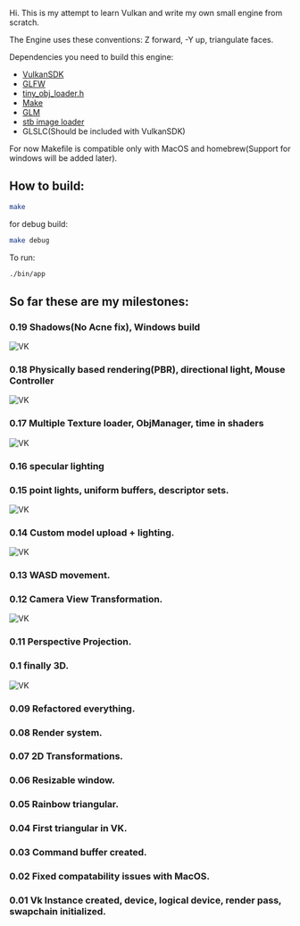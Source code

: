Hi. This is my attempt to learn Vulkan and write my own small engine from scratch.

The Engine uses these conventions: Z forward, -Y up, triangulate faces.

Dependencies you need to build this engine:
* [VulkanSDK](https://vulkan.lunarg.com/sdk/home)
* [GLFW](https://www.glfw.org/)
* [tiny_obj_loader.h](https://github.com/tinyobjloader/tinyobjloader/blob/release/tiny_obj_loader.h)
* [Make](https://www.gnu.org/software/make/)
* [GLM](https://github.com/g-truc/glm)
* [stb image loader](https://github.com/nothings/stb/blob/master/stb_image.h)
* GLSLC(Should be included with VulkanSDK)

For now Makefile is compatible only with MacOS and homebrew(Support for windows will be added later).
## How to build:
```sh
make
``` 
for debug build:
```sh
make debug
```
To run:
```sh
./bin/app
```


## So far these are my milestones:
### 0.19 Shadows(No Acne fix), Windows build
![VK](https://i.ibb.co/31brNwd/Screenshot-2025-01-20-at-23-26-36.png)
### 0.18 Physically based rendering(PBR), directional light, Mouse Controller
![VK](https://i.ibb.co/kcXntVg/Screenshot-2025-01-09-at-10-12-59.png)
### 0.17 Multiple Texture loader, ObjManager, time in shaders
![VK](https://i.ibb.co/ZMp7GP4/Screenshot-2025-01-07-at-13-11-29.png)
### 0.16 specular lighting
### 0.15 point lights, uniform buffers, descriptor sets.
![VK](https://i.ibb.co/G5gLdt8/Screenshot-2024-12-31-at-11-01-59.png)
### 0.14 Custom model upload + lighting.
![VK](https://i.ibb.co/mJ4YHTk/Screenshot-2024-12-29-at-09-46-27.png)
### 0.13 WASD movement.
### 0.12 Camera View Transformation.
![VK](https://i.ibb.co/ZVBhT9z/Screenshot-2024-12-27-at-10-36-14.png)

### 0.11 Perspective Projection.
### 0.1 finally 3D.
![VK](https://i.ibb.co/BySfjdN/Screenshot-2024-12-26-at-22-09-28.png)

### 0.09 Refactored everything.
### 0.08 Render system.
### 0.07 2D Transformations.
### 0.06 Resizable window.
### 0.05 Rainbow triangular.
### 0.04 First triangular in VK.
### 0.03 Command buffer created.
### 0.02 Fixed compatability issues with MacOS.
### 0.01 Vk Instance created, device, logical device, render pass, swapchain initialized. 
